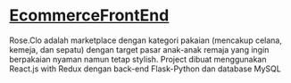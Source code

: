 # [EcommerceFrontEnd](https://clothing.roslianistory.my.id)
Rose.Clo adalah marketplace dengan kategori pakaian (mencakup celana, kemeja, dan sepatu) dengan target pasar anak-anak remaja yang ingin berpakaian nyaman namun tetap stylish.
Project dibuat menggunakan React.js with Redux dengan back-end Flask-Python dan database MySQL

